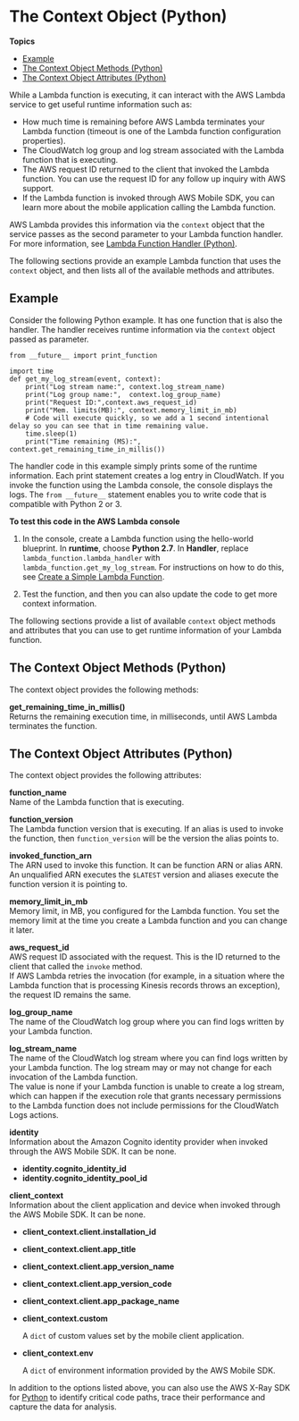 # The Context Object \(Python\)<a name="python-context-object"></a>

**Topics**
+ [Example](#python-context-object-example)
+ [The Context Object Methods \(Python\)](#python-context-object-methods)
+ [The Context Object Attributes \(Python\)](#python-context-object-props)

While a Lambda function is executing, it can interact with the AWS Lambda service to get useful runtime information such as:
+ How much time is remaining before AWS Lambda terminates your Lambda function \(timeout is one of the Lambda function configuration properties\)\.
+ The CloudWatch log group and log stream associated with the Lambda function that is executing\.
+ The AWS request ID returned to the client that invoked the Lambda function\. You can use the request ID for any follow up inquiry with AWS support\. 
+  If the Lambda function is invoked through AWS Mobile SDK, you can learn more about the mobile application calling the Lambda function\. 

AWS Lambda provides this information via the `context` object that the service passes as the second parameter to your Lambda function handler\. For more information, see [Lambda Function Handler \(Python\)](python-programming-model-handler-types.md)\. 

The following sections provide an example Lambda function that uses the `context` object, and then lists all of the available methods and attributes\.

## Example<a name="python-context-object-example"></a>

Consider the following Python example\. It has one function that is also the handler\. The handler receives runtime information via the `context` object passed as parameter\. 

```
from __future__ import print_function

import time
def get_my_log_stream(event, context):       
    print("Log stream name:", context.log_stream_name)
    print("Log group name:",  context.log_group_name)
    print("Request ID:",context.aws_request_id)
    print("Mem. limits(MB):", context.memory_limit_in_mb)
    # Code will execute quickly, so we add a 1 second intentional delay so you can see that in time remaining value.
    time.sleep(1) 
    print("Time remaining (MS):", context.get_remaining_time_in_millis())
```

The handler code in this example simply prints some of the runtime information\. Each print statement creates a log entry in CloudWatch\. If you invoke the function using the Lambda console, the console displays the logs\. The `from __future__` statement enables you to write code that is compatible with Python 2 or 3\.

**To test this code in the AWS Lambda console**

1. In the console, create a Lambda function using the hello\-world blueprint\. In **runtime**, choose **Python 2\.7**\. In **Handler**, replace `lambda_function.lambda_handler` with `lambda_function.get_my_log_stream`\. For instructions on how to do this, see  [Create a Simple Lambda Function](get-started-create-function.md)\.

1. Test the function, and then you can also update the code to get more context information\.

The following sections provide a list of available `context` object methods and attributes that you can use to get runtime information of your Lambda function\.

## The Context Object Methods \(Python\)<a name="python-context-object-methods"></a>

The context object provides the following methods:

**get\_remaining\_time\_in\_millis\(\)**  
 Returns the remaining execution time, in milliseconds, until AWS Lambda terminates the function\. 

## The Context Object Attributes \(Python\)<a name="python-context-object-props"></a>

The context object provides the following attributes:

**function\_name**  
Name of the Lambda function that is executing\.

**function\_version**  
The Lambda function version that is executing\. If an alias is used to invoke the function, then `function_version` will be the version the alias points to\.

**invoked\_function\_arn**  
The ARN used to invoke this function\. It can be function ARN or alias ARN\. An unqualified ARN executes the `$LATEST` version and aliases execute the function version it is pointing to\. 

**memory\_limit\_in\_mb**  
Memory limit, in MB, you configured for the Lambda function\. You set the memory limit at the time you create a Lambda function and you can change it later\.

**aws\_request\_id**  
AWS request ID associated with the request\. This is the ID returned to the client that called the `invoke` method\.   
If AWS Lambda retries the invocation \(for example, in a situation where the Lambda function that is processing Kinesis records throws an exception\), the request ID remains the same\.

**log\_group\_name**  
The name of the CloudWatch log group where you can find logs written by your Lambda function\.

**log\_stream\_name**  
 The name of the CloudWatch log stream where you can find logs written by your Lambda function\. The log stream may or may not change for each invocation of the Lambda function\.  
The value is none if your Lambda function is unable to create a log stream, which can happen if the execution role that grants necessary permissions to the Lambda function does not include permissions for the CloudWatch Logs actions\.

**identity**  
Information about the Amazon Cognito identity provider when invoked through the AWS Mobile SDK\. It can be none\.  
+ **identity\.cognito\_identity\_id**
+ **identity\.cognito\_identity\_pool\_id**

**client\_context**  
Information about the client application and device when invoked through the AWS Mobile SDK\. It can be none\.  
+ **client\_context\.client\.installation\_id**
+ **client\_context\.client\.app\_title**
+ **client\_context\.client\.app\_version\_name**
+ **client\_context\.client\.app\_version\_code**
+ **client\_context\.client\.app\_package\_name**
+ **client\_context\.custom**

  A `dict` of custom values set by the mobile client application\.
+ **client\_context\.env**

  A `dict` of environment information provided by the AWS Mobile SDK\.

In addition to the options listed above, you can also use the AWS X\-Ray SDK for [Python](python-tracing.md) to identify critical code paths, trace their performance and capture the data for analysis\. 